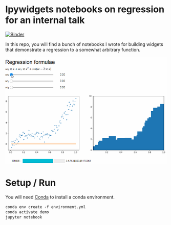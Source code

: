 # Ipywidgets notebooks on regression for an internal talk

[![Binder](http://mybinder.org/badge.svg)](http://beta.mybinder.org/v2/gh/andfanilo/cotrecs_20181109/master?filepath=demo2.ipynb)

In this repo, you will find a bunch of notebooks I wrote for building widgets that demonstrate a regression to a somewhat arbitrary function.

![Demo gif](https://github.com/andfanilo/cotrecs_20181109/raw/master/demo.gif "Demo gif")

# Setup / Run

You will need [Conda](https://conda.io/miniconda.html) to install a conda environment.

```
conda env create -f environment.yml
conda activate demo
jupyter notebook
``` 